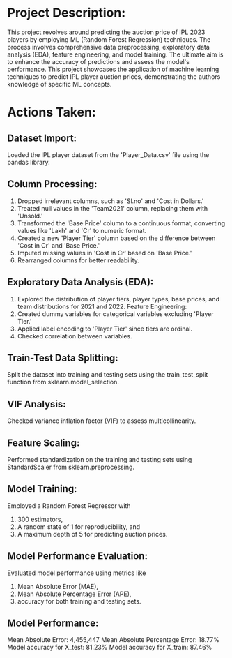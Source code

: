 # Project Description:

This project revolves around predicting the auction price of IPL 2023 players by employing ML (Random Forest Regression) techniques. The process involves comprehensive data preprocessing, exploratory data analysis (EDA), feature engineering, and model training. The ultimate aim is to enhance the accuracy of predictions and assess the model's performance.
This project showcases the application of machine learning techniques to predict IPL player auction prices, demonstrating the authors knowledge of specific ML concepts.

# Actions Taken:

## Dataset Import:
Loaded the IPL player dataset from the 'Player_Data.csv' file using the pandas library.
## Column Processing:
1) Dropped irrelevant columns, such as 'Sl.no' and 'Cost in Dollars.'
2) Treated null values in the 'Team2021' column, replacing them with 'Unsold.'
3) Transformed the 'Base Price' column to a continuous format, converting values like 'Lakh' and 'Cr' to numeric format.
4) Created a new 'Player Tier' column based on the difference between 'Cost in Cr' and 'Base Price.'
5) Imputed missing values in 'Cost in Cr' based on 'Base Price.'
6) Rearranged columns for better readability.
## Exploratory Data Analysis (EDA):
1) Explored the distribution of player tiers, player types, base prices, and team distributions for 2021 and 2022.
Feature Engineering:
2) Created dummy variables for categorical variables excluding 'Player Tier.'
3) Applied label encoding to 'Player Tier' since tiers are ordinal.
4) Checked correlation between variables.
## Train-Test Data Splitting:
Split the dataset into training and testing sets using the train_test_split function from sklearn.model_selection.
## VIF Analysis:
Checked variance inflation factor (VIF) to assess multicollinearity.
## Feature Scaling:
Performed standardization on the training and testing sets using StandardScaler from sklearn.preprocessing.
## Model Training:
Employed a Random Forest Regressor with 
1) 300 estimators,
2) A random state of 1 for reproducibility, and
3) A maximum depth of 5 for predicting auction prices.
## Model Performance Evaluation:
Evaluated model performance using metrics like 
1) Mean Absolute Error (MAE),
2) Mean Absolute Percentage Error (APE),
3) accuracy for both training and testing sets.
## Model Performance:
Mean Absolute Error: 4,455,447
Mean Absolute Percentage Error: 18.77%
Model accuracy for X_test: 81.23%
Model accuracy for X_train: 87.46%
